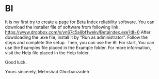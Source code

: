 # BI
It is my first try to create a page for Beta Index reliability software.
You can download the installer file of software from following link: 
https://www.dropbox.com/s/yn67c5a6bf1wekv/BetaIndex.exe?dl=0
After downloading the .exe file, install it by "Run as administrator".
Follow the steps and complete the setup. Then, you can use the BI. 
For start, You can use the Examples file placed in the Example folder.
For more information, visit the Help file placed in the Help folder.

Good luck.

Yours sincerely,
Mehrshad Ghorbanzadeh
